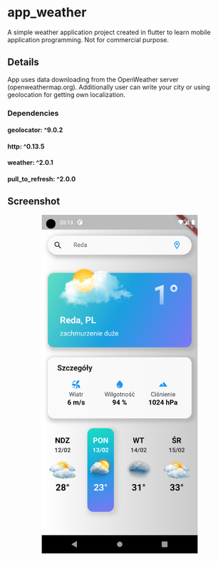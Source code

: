 # app_weather

A simple weather application project created in flutter to learn mobile application programming. Not for commercial purpose.

## Details

App uses data downloading from the OpenWeather server (openweathermap.org).
Additionally user can write your city or using geolocation for getting own localization.

### Dependencies

  #### geolocator: ^9.0.2
  #### http: ^0.13.5
  #### weather: ^2.0.1
  #### pull_to_refresh: ^2.0.0

## Screenshot
  <!-- ![image](https://github.com/lukiszp/app_weather/blob/main/weather_app.png?raw=true) -->
  <p align="center">
  <img src="https://github.com/lukiszp/app_weather/blob/main/weather_app.png?raw=true" width="350" title="weather_app">
  <!-- <img src="your_relative_path_here_number_2_large_name" width="350" alt="accessibility text"> -->
</p>
